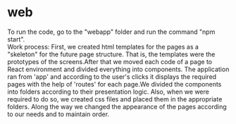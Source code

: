 # web
To run the code, go to the "webapp" folder and run the command "npm start".   
Work process: First, we created html templates for the pages as a "skeleton" for the future page structure. That is, the templates were the prototypes of the screens.After that we moved each code of a page to React environment and divided everything into components. The application ran from 'app' and according to the user's clicks it displays the required pages with the help of 'routes' for each page.We divided the components into folders according to their presentation logic. Also, when we were required to do so, we created css files and placed them in the appropriate folders. Along the way we changed the appearance of the pages according to our needs and to maintain order.
